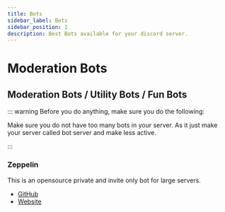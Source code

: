 ```yaml
---
title: Bots
sidebar_label: Bots
sidebar_position: 1
description: Best Bots available for your discord server.
---
```


# Moderation Bots

## Moderation Bots / Utility Bots / Fun Bots

::: warning Before you do anything, make sure you do the following:

Make sure you do not have too many bots in your server. As it just make your server called bot server and make less active.

:::

### Zeppelin 
This is an opensource private and invite only bot for large servers.

- [GitHub](https://github.com/Dragory/ZeppelinBot)
- [Website](https://zeppelin.gg/)
